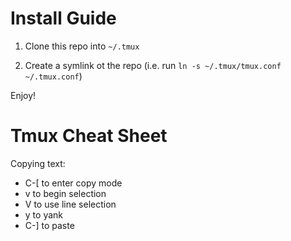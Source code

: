 Install Guide
=============

1. Clone this repo into `~/.tmux`

2. Create a symlink ot the repo (i.e. run `ln -s ~/.tmux/tmux.conf ~/.tmux.conf`)

Enjoy!

Tmux Cheat Sheet
================
Copying text:
- C-[ to enter copy mode
- v to begin selection
- V to use line selection
- y to yank
- C-] to paste
